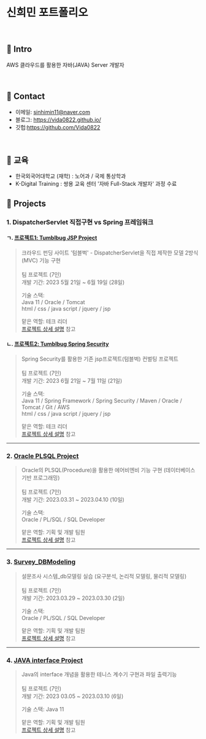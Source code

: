 # 신희민 포트폴리오 
> 

</br>

## :pushpin: Intro
AWS 클라우드를 활용한 자바(JAVA) Server 개발자 

</br>

## :pushpin: Contact
- 이메일: sinhimin11@naver.com
- 블로그: https://vida0822.github.io/
- 깃헙:https://github.com/Vida0822

</br>

## :pushpin: 교육
- 한국외국어대학교 (재학) : 노어과 / 국제 통상학과
- K-Digital Training : 쌍용 교육 센터 '자바 Full-Stack 개발자' 과정 수료 



## :pushpin: Projects
### 1. DispatcherServlet 직접구현 vs Spring 프레임워크

#### ㄱ.  [프로젝트1: Tumblbug JSP Project](https://github.com/Vida0822/Tumblbug_JSP_Project)
> 크라우드 펀딩 사이트 '텀블벅' - DispatcherServlet을 직접 제작한 모델 2방식(MVC) 기능 구현  </br> </br>
> 팀 프로젝트 (7인) </br>
> 개발 기간: 2023 5월 21일 ~ 6월 19일 (28일) </br>
>  
>기술 스택:   </br>
>Java 11 / Oracle / Tomcat    </br>
> html / css / java script / jquery / jsp  </br>
>
>맡은 역할: 테크 리더  </br>
>[프로젝트 상세 설명](https://github.com/Vida0822/Tumblbug_JSP_Project) 참고 </br>

#### ㄴ. [프로젝트2: Tumblbug Spring Security](https://github.com/Vida0822/Tumblbug_Spring-Security-Project)
> Spring Security를 활용한 기존 jsp프로젝트(텀블벅) 컨벌팅 프로젝트  </br> </br>
> 팀 프로젝트 (7인) </br>
> 개발 기간: 2023 6월 21일 ~ 7월 11일 (21일)   </br>
>  
>기술 스택:   </br>
> Java 11 / Spring Framework / Spring Security / Maven / Oracle / Tomcat / Git / AWS </br>
> html / css / java script / jquery / jsp    </br>
>
> 맡은 역할: 테크 리더  </br>
>[프로젝트 상세 설명](https://github.com/Vida0822/Tumblbug_Spring-Security-Project) 참고 </br>

---


### 2. [Oracle PLSQL Project](https://github.com/Vida0822/Airbnb_Oracle-PLSQL-Project)
> Oracle의 PLSQL(Procedure)을 활용한 에어비엔비 기능 구현 (데이터베이스 기반 프로그래밍) </br> </br>
> 팀 프로젝트 (7인)   </br>
>개발 기간: 2023.03.31 ~ 2023.04.10 (10일)  </br>
>  
>기술 스택:   </br>
> Oracle / PL/SQL / SQL Developer   </br>
>
> 맡은 역할: 기획 및 개발 팀원  </br>
>[프로젝트 상세 설명](https://github.com/Vida0822/Airbnb_Oracle-PLSQL-Project) 참고 </br>

---

### 3. [Survey_DBModeling](https://github.com/Vida0822/Survey_DBModeling)
>  설문조사 시스템_db모델링 실습 (요구분석, 논리적 모델링, 물리적 모델링) </br> </br>
> 팀 프로젝트 (7인)   </br>
> 개발 기간: 2023.03.29 ~ 2023.03.30 (2일)  </br>
>  
> 기술 스택:   </br>
> Oracle / PL/SQL / SQL Developer   </br>
>
> 맡은 역할: 기획 및 개발 팀원  </br>
>[프로젝트 상세 설명](https://github.com/Vida0822/Airbnb_Oracle-PLSQL-Project) 참고 </br>

---

### 4. [JAVA interface Project](https://github.com/Vida0822/TennisCounter_Java-Interface-Project)
> Java의 interface 개념을 활용한 테니스 계수기 구현과 파일 출력기능 </br> </br>
> 팀 프로젝트 (7인)   </br>
> 개발 기간: 2023 03.05 ~ 2023.03.10 (6일)  </br>
>  
> 기술 스택: Java 11  </br>
>
> 맡은 역할: 기획 및 개발 팀원  </br>
>[프로젝트 상세 설명](https://github.com/Vida0822/TennisCounter_Java-Interface-Project) 참고 </br>
